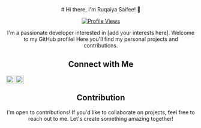 <center>
# Hi there, I'm Ruqaiya Saifee! 👋

[![Profile Views](https://komarev.com/ghpvc/?username=Ruqx)](https://github.com/Ruqx)

I'm a passionate developer interested in [add your interests here]. Welcome to my GitHub profile! Here you'll find my personal projects and contributions.

## Connect with Me

[<img align="left" alt="Twitter" src="https://raw.githubusercontent.com/rahuldkjain/github-profile-readme-generator/master/src/images/icons/Social/twitter-alt.svg" width="22px">](https://twitter.com/ruqaiya_sa64060)
[<img align="left" alt="LinkedIn" src="https://raw.githubusercontent.com/rahuldkjain/github-profile-readme-generator/master/src/images/icons/Social/linked-in-alt.svg" width="22px">](www.linkedin.com/in/ruqx)

<br>

## Contribution

I'm open to contributions! If you'd like to collaborate on projects, feel free to reach out to me. Let's create something amazing together!
</center>
